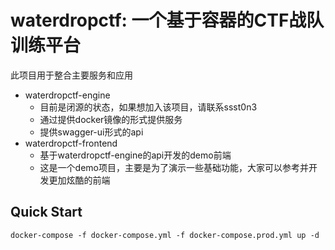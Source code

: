 # waterdropctf: 一个基于容器的CTF战队训练平台

此项目用于整合主要服务和应用

* waterdropctf-engine 
  * 目前是闭源的状态，如果想加入该项目，请联系ssst0n3
  * 通过提供docker镜像的形式提供服务
  * 提供swagger-ui形式的api
* waterdropctf-frontend
  * 基于waterdropctf-engine的api开发的demo前端
  * 这是一个demo项目，主要是为了演示一些基础功能，大家可以参考并开发更加炫酷的前端

## Quick Start
```
docker-compose -f docker-compose.yml -f docker-compose.prod.yml up -d
```
